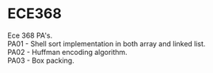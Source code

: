 # ECE368
Ece 368 PA's.  
PA01 - Shell sort implementation in both array and linked list.  
PA02 - Huffman encoding algorithm.  
PA03 - Box packing.  
